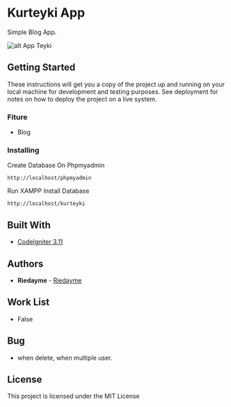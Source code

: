 # Kurteyki App

Simple Blog App.

![alt App Teyki](https://i.ibb.co/Prq3FY8/App-Teyki.png)

## Getting Started

These instructions will get you a copy of the project up and running on your local machine for development and testing purposes. See deployment for notes on how to deploy the project on a live system.

### Fiture

* Blog

### Installing

Create Database On Phpmyadmin

```
http://localhost/phpmyadmin
```
Run XAMPP
Install Database

```
http://localhost/kurteyki
```

## Built With

* [CodeIgniter 3.11](https://codeigniter.com/)

## Authors

* **Riedayme** - [Riedayme](https://facebook.com/riedayme)

## Work List

* False

## Bug

* when delete, when multiple user.

## License

This project is licensed under the MIT License
